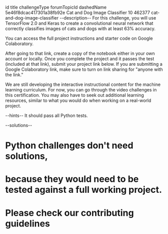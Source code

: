 id	title	challengeType	forumTopicId	dashedName
5e46f8dcac417301a38fb92e
Cat and Dog Image Classifier
10
462377
cat-and-dog-image-classifier
--description--
For this challenge, you will use TensorFlow 2.0 and Keras to create a convolutional neural network that correctly classifies images of cats and dogs with at least 63% accuracy.

You can access the full project instructions and starter code on Google Colaboratory.

After going to that link, create a copy of the notebook either in your own account or locally. Once you complete the project and it passes the test (included at that link), submit your project link below. If you are submitting a Google Colaboratory link, make sure to turn on link sharing for "anyone with the link."

We are still developing the interactive instructional content for the machine learning curriculum. For now, you can go through the video challenges in this certification. You may also have to seek out additional learning resources, similar to what you would do when working on a real-world project.

--hints--
It should pass all Python tests.

--solutions--
  # Python challenges don't need solutions,
  # because they would need to be tested against a full working project.
  # Please check our contributing guidelines
